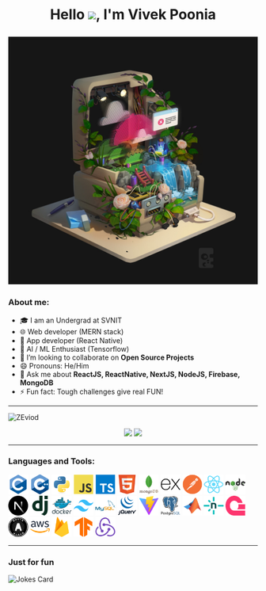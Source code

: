 <h1>
  <p align="center" margin="25px">
    Hello <img height="40" src="https://github.com/images/mona-whisper.gif" />, I'm Vivek Poonia
  </p>
 </h1>
 
![MasterHead](https://github.com/ZEviod/Zeviod/blob/main/comppic.jpg)

### About me:
- 🎓 I am an Undergrad at SVNIT
- 🌐 Web developer (MERN stack)
- 📱 App developer (React Native)
- 🤖 AI / ML Enthusiast (Tensorflow)
- 👯 I’m looking to collaborate on **Open Source Projects**
- 😄 Pronouns: He/Him
- 💬 Ask me about **ReactJS, ReactNative, NextJS, NodeJS, Firebase, MongoDB**
- ⚡ Fun fact: Tough challenges give real FUN!

---
<p align="left"> <img src="https://komarev.com/ghpvc/?username=ZEviod&label=Profile%20views&color=0e75b6&style=flat"
            alt="ZEviod" /> </p>

  <p align="center" "width:100%">
<!--     <img src="https://github-readme-stats.vercel.app/api/top-langs/?username=ZEviod&theme=dark" alt="ZEviod" /> -->
    <img src="https://github-readme-stats.vercel.app/api?username=ZEviod&hide=stars&show_icons=True&theme=dark" />
    <img src="https://github-readme-streak-stats.herokuapp.com/?user=ZEviod&theme=dark" />
  </p>

---
<h3 align="left">Languages and Tools:</h3>
<p align="left">
  <img src="https://raw.githubusercontent.com/devicons/devicon/master/icons/c/c-original.svg" alt="c" width="40" height="40"/>
  <img src="https://raw.githubusercontent.com/devicons/devicon/master/icons/cplusplus/cplusplus-original.svg" alt="cplusplus" width="40" height="40"/>
  <img src="https://raw.githubusercontent.com/devicons/devicon/master/icons/python/python-original.svg" alt="python" width="40" height="40"/>
  <img src="https://raw.githubusercontent.com/devicons/devicon/master/icons/javascript/javascript-original.svg" alt="javascript" width="40" height="40"/>
  <img src="https://github.com/devicons/devicon/blob/master/icons/typescript/typescript-plain.svg" alt="typescript" width="40" height="40"/>
  <img src="https://github.com/devicons/devicon/blob/master/icons/html5/html5-original.svg" alt="html5" width="40" height="40"/>
  <img src="https://github.com/devicons/devicon/blob/master/icons/mongodb/mongodb-original-wordmark.svg" alt="mongodb" width="40" height="40"/>
  <img src="https://raw.githubusercontent.com/devicons/devicon/master/icons/express/express-original.svg" alt="express" width="40" height="40"/>
  <img src="https://github.com/devicons/devicon/blob/master/icons/postman/postman-original.svg" alt="postman" width="40" height="40"/>
  <img src="https://raw.githubusercontent.com/devicons/devicon/master/icons/react/react-original.svg" alt="react" width="40" height="40"/>
  <img src="https://github.com/devicons/devicon/blob/master/icons/nodejs/nodejs-original-wordmark.svg" alt="nodejs" width="40" height="40"/>
  <img src="https://github.com/devicons/devicon/blob/master/icons/nextjs/nextjs-original.svg" alt="nextjs" width="40" height="40"/>
  <img src="https://github.com/devicons/devicon/blob/master/icons/django/django-plain.svg" alt="django" width="40" height="40"/>
  <img src="https://github.com/devicons/devicon/blob/master/icons/docker/docker-original-wordmark.svg" alt="docker" width="40" height="40"/>
  <img src="https://github.com/devicons/devicon/blob/master/icons/tailwindcss/tailwindcss-original.svg" alt="tailwindcss" width="40" height="40"/>
  <img src="https://github.com/devicons/devicon/blob/master/icons/mysql/mysql-original-wordmark.svg" alt="mysql" width="40" height="40"/>
  <img src="https://github.com/devicons/devicon/blob/master/icons/jquery/jquery-original-wordmark.svg" alt="jquery" width="40" height="40"/>
  <img src="https://github.com/devicons/devicon/blob/master/icons/vitejs/vitejs-original.svg" alt="vitejs" width="40" height="40"/>
  <img src="https://github.com/devicons/devicon/blob/master/icons/postgresql/postgresql-original-wordmark.svg" alt="postgresql" width="40" height="40"/>
  <img src="https://github.com/devicons/devicon/blob/master/icons/matlab/matlab-original.svg" alt="matlab" width="40" height="40"/>
  <img src="https://github.com/devicons/devicon/blob/master/icons/netlify/netlify-original.svg" alt="netifly" width="40" height="40"/>
  <img src="https://github.com/devicons/devicon/blob/master/icons/appwrite/appwrite-original.svg" alt="appwrite" width="40" height="40"/>
  <img src="https://github.com/devicons/devicon/blob/master/icons/oauth/oauth-original.svg" alt="oauth" width="40" height="40"/>
  <img src="https://github.com/devicons/devicon/blob/master/icons/amazonwebservices/amazonwebservices-original-wordmark.svg" alt="aws" width="40" height="40"/>
  <img src="https://github.com/devicons/devicon/blob/master/icons/firebase/firebase-original.svg" alt="firebase" width="40" height="40"/>
  <img src="https://raw.githubusercontent.com/devicons/devicon/master/icons/tensorflow/tensorflow-original.svg" alt="tensorflow" width="40" height="40"/>
  <img src="https://github.com/devicons/devicon/blob/master/icons/redux/redux-original.svg" alt="redux" width="40" height="40"/>
</p>

---

### Just for fun
![Jokes Card](https://readme-jokes.vercel.app/api)
